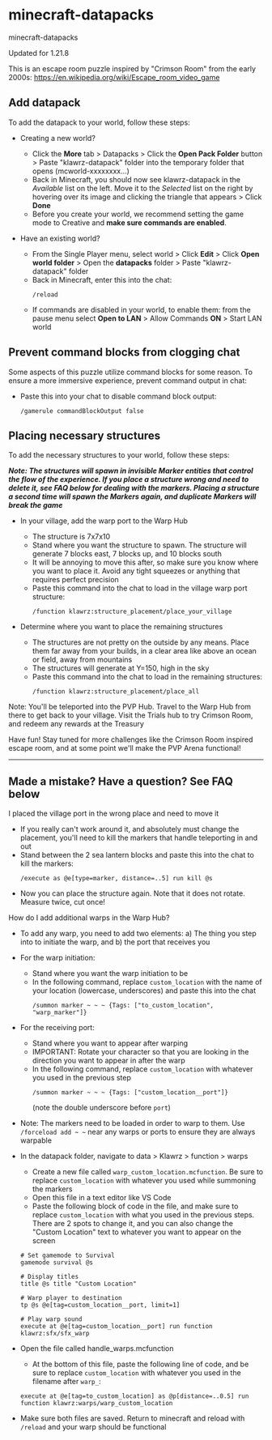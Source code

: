 # minecraft-datapacks
minecraft-datapacks

Updated for 1.21.8

This is an escape room puzzle inspired by "Crimson Room" from the early 2000s:
https://en.wikipedia.org/wiki/Escape_room_video_game



## Add datapack

To add the datapack to your world, follow these steps:

  - Creating a new world? 
    - Click the **More** tab > Datapacks > Click the **Open Pack Folder** button > Paste "klawrz-datapack" folder into the temporary folder that opens (mcworld-xxxxxxxx...)
    - Back in Minecraft, you should now see klawrz-datapack in the *Available* list on the left. Move it to the *Selected* list on the right by hovering over its image and clicking the triangle that appears > Click **Done**
    - Before you create your world, we recommend setting the game mode to Creative and **make sure commands are enabled**.

  - Have an existing world?
    - From the Single Player menu, select world > Click **Edit** > Click **Open world folder** > Open the **datapacks** folder > Paste "klawrz-datapack" folder
    - Back in Minecraft, enter this into the chat:
      ```
      /reload
      ```
    - If commands are disabled in your world, to enable them: from the pause menu select **Open to LAN** > Allow Commands **ON** > Start LAN world
    

## Prevent command blocks from clogging chat

Some aspects of this puzzle utilize command blocks for some reason. To ensure a more immersive experience, prevent command output in chat:

  - Paste this into your chat to disable command block output:
    ```
    /gamerule commandBlockOutput false
    ```

## Placing necessary structures
 
To add the necessary structures to your world, follow these steps:

***Note: The structures will spawn in invisible Marker entities that control the flow of the experience. If you place a structure wrong and need to delete it, see FAQ below for dealing with the markers. Placing a structure a second time will spawn the Markers again, and duplicate Markers will break the game***

- In your village, add the warp port to the Warp Hub
  - The structure is 7x7x10
  - Stand where you want the structure to spawn. The structure will generate 7 blocks east, 7 blocks up, and 10 blocks south
  - It will be annoying to move this after, so make sure you know where you want to place it. Avoid any tight squeezes or anything that requires perfect precision
  - Paste this command into the chat to load in the village warp port structure:
    ```
    /function klawrz:structure_placement/place_your_village
    ```

- Determine where you want to place the remaining structures
  - The structures are not pretty on the outside by any means. Place them far away from your builds, in a clear area like above an ocean or field, away from mountains
  - The structures will generate at Y=150, high in the sky
  - Paste this command into the chat to load in the remaining structures:
    ```
    /function klawrz:structure_placement/place_all
    ```

Note: You'll be teleported into the PVP Hub. Travel to the Warp Hub from there to get back to your village. Visit the Trials hub to try Crimson Room, and redeem any rewards at the Treasury

Have fun! Stay tuned for more challenges like the Crimson Room inspired escape room, and at some point we'll make the PVP Arena functional!

---
 
## Made a mistake? Have a question? See FAQ below

I placed the village port in the wrong place and need to move it

- If you really can't work around it, and absolutely must change the placement, you'll need to kill the markers that handle teleporting in and out
- Stand between the 2 sea lantern blocks and paste this into the chat to kill the markers:
  ```
  /execute as @e[type=marker, distance=..5] run kill @s
  ```
- Now you can place the structure again. Note that it does not rotate. Measure twice, cut once!

How do I add additional warps in the Warp Hub?

- To add any warp, you need to add two elements: a) The thing you step into to initiate the warp, and b) the port that receives you
- For the warp initiation:
  - Stand where you want the warp initiation to be
  - In the following command, replace `custom_location` with the name of your location (lowercase, underscores) and paste this into the chat 
    ```
    /summon marker ~ ~ ~ {Tags: ["to_custom_location", "warp_marker"]}
    ```
- For the receiving port:
  - Stand where you want to appear after warping
  - IMPORTANT: Rotate your character so that you are looking in the direction you want to appear in after the warp
  - In the following command, replace `custom_location` with whatever you used in the previous step
    ```
    /summon marker ~ ~ ~ {Tags: ["custom_location__port"]}
    ```
    (note the double underscore before `port`)
- Note: The markers need to be loaded in order to warp to them. Use `/forceload add ~ ~` near any warps or ports to ensure they are always warpable

- In the datapack folder, navigate to data > Klawrz > function > warps
  - Create a new file called `warp_custom_location.mcfunction`. Be sure to replace `custom_location` with whatever you used while summoning the markers
  - Open this file in a text editor like VS Code
  - Paste the following block of code in the file, and make sure to replace `custom_location` with what you used in the previous steps. There are 2 spots to change it, and you can also change the "Custom Location" text to whatever you want to appear on the screen

  ```
  # Set gamemode to Survival
  gamemode survival @s

  # Display titles
  title @s title "Custom Location"

  # Warp player to destination
  tp @s @e[tag=custom_location__port, limit=1]

  # Play warp sound
  execute at @e[tag=custom_location__port] run function klawrz:sfx/sfx_warp
  ```

- Open the file called handle_warps.mcfunction
  - At the bottom of this file, paste the following line of code, and be sure to replace `custom_location` with whatever you used in the filename after `warp_`:
  ```
  execute at @e[tag=to_custom_location] as @p[distance=..0.5] run function klawrz:warps/warp_custom_location
  ```

- Make sure both files are saved. Return to minecraft and reload with `/reload` and your warp should be functional
